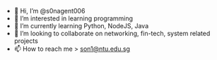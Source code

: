 - 👋 Hi, I’m @s0nagent006
- 👀 I’m interested in learning programming
- 🌱 I’m currently learning Python, NodeJS, Java
- 💞️ I’m looking to collaborate on networking, fin-tech, system related projects
- 📫 How to reach me > son1@ntu.edu.sg

<!---
s0nagent006/s0nagent006 is a ✨ special ✨ repository because its `README.md` (this file) appears on your GitHub profile.
You can click the Preview link to take a look at your changes.
--->
